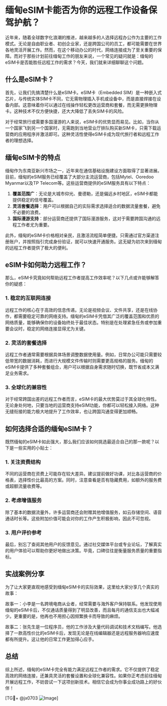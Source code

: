 # 缅甸eSIM卡能否为你的远程工作设备保驾护航？

近年来，随着全球数字化浪潮的推进，越来越多的人选择远程办公作为主要的工作模式。无论是自由职业者、初创企业家，还是跨国公司的员工，都可能需要在世界各地灵活开展工作。然而，在这个移动办公的时代，网络连接成为了至关重要的保障。而对于那些计划前往缅甸工作的朋友来说，一个常见的疑问就是：缅甸的eSIM卡是否能胜任远程工作的需求？今天，我们就来详细聊聊这个问题。

## 什么是eSIM卡？

首先，让我们先搞清楚什么是eSIM卡。eSIM卡（Embedded SIM）是一种嵌入式芯片，与传统实体SIM卡不同，它无需物理插入手机或设备中，而是直接焊接在设备内部。这意味着你可以通过在线操作轻松更改运营商和套餐，而无需更换物理卡。这种技术不仅方便快捷，还大大降低了丢失SIM卡的风险。

对于经常旅行或需要多国漫游的人来说，eSIM卡的优势显而易见。比如，当你从一个国家飞到另一个国家时，无需跑到当地营业厅排队购买新SIM卡，只需下载运营商的应用程序并激活即可。这种灵活性使得eSIM卡成为现代旅行者和远程工作者的理想选择。

## 缅甸eSIM卡的特点

缅甸作为东南亚新兴市场之一，近年来在通信基础设施建设方面取得了显著进展。目前，缅甸的eSIM服务已经覆盖了大部分主流运营商，包括Mytel、Ooredoo Myanmar以及TP Telecom等。这些运营商提供的eSIM服务具有以下特点：

1. **覆盖范围广**：无论是大城市仰光、曼德勒，还是偏远乡村地区，eSIM卡都能提供稳定的信号覆盖。
2. **灵活套餐选择**：用户可以根据自己的实际需求选择适合的数据流量套餐，避免不必要的浪费。
3. **国际漫游支持**：部分运营商还提供了国际漫游服务，这对于需要跨国沟通的远程工作者尤为重要。

此外，缅甸的eSIM卡价格相对亲民，且激活流程简单便捷。只需通过官方渠道注册账户，并按照指引完成身份验证，就可以快速开通服务。这无疑为初次来到缅甸的远程工作者提供了极大的便利。

## eSIM卡如何助力远程工作？

那么，eSIM卡究竟如何帮助远程工作者提高工作效率呢？以下几点或许能够解答你的疑惑：

### 1. 稳定的互联网连接

远程工作的核心在于高效的信息传递。无论是视频会议、文件共享，还是在线协作，都需要稳定可靠的网络支持。缅甸的eSIM卡凭借其广泛的覆盖范围和优质的网络质量，能够确保你的设备始终处于最佳状态。特别是在处理紧急任务或参加重要会议时，稳定的网络连接显得尤为关键。

### 2. 灵活的套餐选择

远程工作者通常需要根据具体场景调整数据使用量。例如，日常办公可能只需要较低带宽的数据消耗，而进行大规模文件传输时则需要更高规格的服务。缅甸的eSIM卡提供了多种套餐组合，用户可以根据自身需求随时切换，既节省成本又满足业务需求。

### 3. 全球化的兼容性

对于经常跨国出差的远程工作者而言，eSIM卡的最大优势莫过于其全球化特性。无论身处何地，只要当地的运营商支持eSIM功能，你都可以轻松接入网络。这种无缝衔接的能力极大地提升了工作效率，也让跨国沟通变得更加顺畅。

## 如何选择合适的缅甸eSIM卡？

既然缅甸的eSIM卡如此强大，那么我们应该如何挑选最适合自己的那一款呢？以下是一些实用的小贴士：

### 1. 关注资费结构

不同的运营商在资费上可能存在较大差异。建议提前做好功课，对比各运营商的价格表，选择性价比最高的方案。同时，注意查看是否有隐藏费用，如额外的服务费或超额流量收费等。

### 2. 考虑增值服务

除了基本的数据流量外，许多运营商还会附赠其他增值服务，如云存储空间、语音通话时长等。这些附加价值可能会对你的工作产生积极影响，因此不可忽视。

### 3. 用户评价参考

最后，别忘了查阅其他用户的反馈意见。通过社交媒体平台或专业论坛，了解真实的用户体验可以帮助你更好地做出决策。毕竟，口碑往往是衡量服务质量的重要指标。

## 实战案例分享

为了让大家更直观地感受到缅甸eSIM卡的实际效果，这里给大家分享几个真实的故事：

故事一：小李是一名跨境电商从业者，经常需要与海外客户保持联系。他发现使用缅甸的eSIM卡后，不仅通话质量得到了明显改善，而且每月的通信支出也大幅减少。更重要的是，他再也不用担心因频繁换卡而导致的麻烦。

故事二：张先生是一位程序员，他的工作涉及大量代码调试和技术文档编写。他选择了一款高性价比的eSIM卡后，发现无论是在线编辑器还是远程服务器响应速度都有所提升。这让他的日常工作更加得心应手。

## 总结

综上所述，缅甸的eSIM卡完全有能力满足远程工作者的需求。它不仅提供了稳定高效的网络连接，还兼具灵活的套餐设置和全球化兼容性。如果你正考虑前往缅甸开展远程工作，不妨尝试一下这项创新技术。相信它会成为你事业成功路上的好伙伴！

[TG💪+ @jx0703 ![Image](https://github.com/user-attachments/assets/dbca1d08-cadb-493c-b0ec-ad6f7a83f270)]